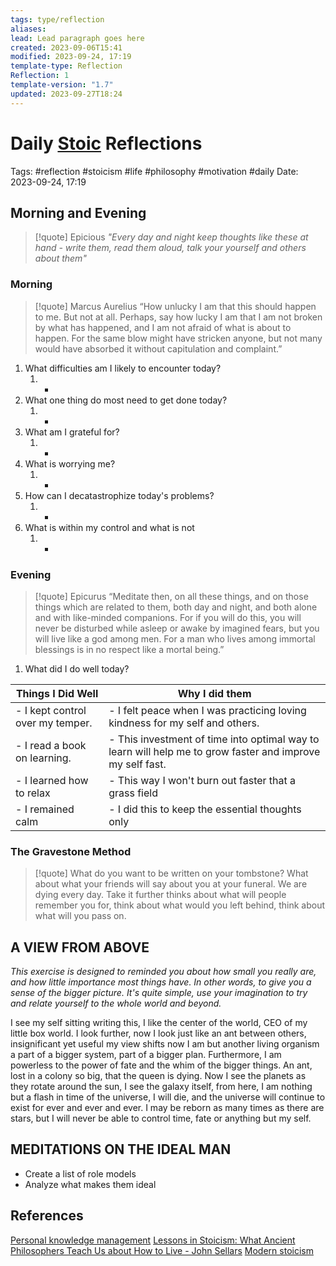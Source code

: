 ```yaml
---
tags: type/reflection
aliases: 
lead: Lead paragraph goes here
created: 2023-09-06T15:41
modified: 2023-09-24, 17:19
template-type: Reflection
Reflection: 1
template-version: "1.7"
updated: 2023-09-27T18:24
---
```



# Daily [Stoic](Stoicism.md) Reflections

Tags:  #reflection #stoicism #life #philosophy #motivation #daily 
Date: 2023-09-24, 17:19

## Morning and Evening

> [!quote] Epicious 
> _"Every day and night keep thoughts like these at hand - write them, 
> read them aloud, talk your yourself and others about them"_


### Morning

> [!quote] Marcus Aurelius
> “How unlucky I am that this should happen to me. But not at all. Perhaps, say 
> how lucky I am that I am not broken by what has happened, and I am not 
> afraid  of what is about to happen. For the same blow might have stricken 
> anyone, but not many would have absorbed it without capitulation 
> and complaint.”

1. What difficulties am I likely to encounter today?
	1. - 
2. What one thing do most need to get done today?
	1. -
3. What am I grateful for?
	1. -
4. What is worrying me?
	1. -
5. How can I decatastrophize today's problems?
	1. -
6. What is within my control and what is not
	1. -

### Evening

> [!quote]  Epicurus
> “Meditate then, on all these things, and on those things which are related 
> to them, both day and night, and both alone and with like-minded 
> companions. For if you will do this, you will never be disturbed while 
> asleep or awake by imagined fears, but you will live like a god among 
> men. For a man who lives among immortal blessings is in no respect 
> like a mortal being.”

1. What did I do well today?

| Things I Did Well | Why I did them |
| ------------------- | ---------------- |
| - I kept control over my temper.  | - I felt peace when I was practicing loving kindness for my self and others.              |
| - I read a book on learning. | - This investment of time into optimal way to learn will help me to grow faster and improve my self fast. |
| - I learned how to relax  | - This way I won't burn out faster that a grass field  |
| - I remained calm | - I did this to keep the essential thoughts only |

### The Gravestone Method

> [!quote]
> What do you want to be written on your tombstone? What about what your friends will say about you at your funeral. We are dying every day. Take it further thinks about what will people remember you for, think about what would you left behind, think about what will you pass on.

## A VIEW FROM ABOVE

_This exercise is designed to reminded you about how small you really are, and how little importance most things have. In other words, to give you a sense of the bigger picture. It's quite simple, use your imagination to try and relate yourself to the whole world and beyond._

I see my self sitting writing this, I like the center of the world, CEO of my little box world. I look further, now I look just like an ant between others, insignificant yet useful my view shifts now I am but another living organism a part of a bigger system, part of a bigger plan. Furthermore, I am powerless to the power of fate and the whim of the bigger things. An ant, lost in a colony so big, that the queen is dying. Now I see the planets as they rotate around the sun, I see the galaxy itself, from here, I am nothing but a flash in time of the universe, I will die, and the universe will continue to exist for ever and ever and ever. I may be reborn as many times as there are stars, but I will never be able to control time, fate or anything but my self.

## MEDITATIONS ON THE IDEAL MAN

- Create a list of role models 
- Analyze what makes them ideal 

## References

[Personal knowledge management](Personal%20knowledge%20management.md)
[Lessons in Stoicism: What Ancient Philosophers Teach Us about How to Live - John Sellars](https://books.google.cz/books/about/Lessons_in_Stoicism.html?id=ky84zQEACAAJ&redir_esc=y)
[Modern stoicism](https://modernstoicism.com/)


